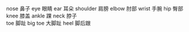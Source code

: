 
nose            鼻子
eye             眼睛
ear             耳朵
shoulder        肩膀
elbow           肘部
wrist           手腕
hip             臀部
knee            膝盖
ankle           踝
neck            脖子  
toe             脚趾
big toe         大脚趾
heel            脚后跟


